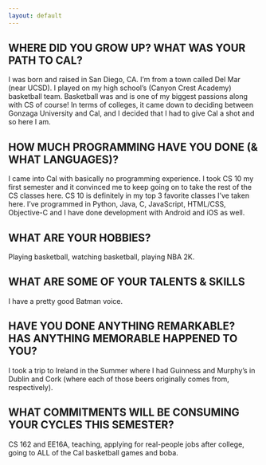 ```yaml
---
layout: default
---
```


## WHERE DID YOU GROW UP? WHAT WAS YOUR PATH TO CAL?
I was born and raised in San Diego, CA. I’m from a town called Del Mar (near UCSD). I played on my high school’s (Canyon Crest Academy) basketball team. Basketball was and is one of my biggest passions along with CS of course! In terms of colleges, it came down to deciding between Gonzaga University and Cal, and I decided that I had to give Cal a shot and so here I am.

## HOW MUCH PROGRAMMING HAVE YOU DONE (& WHAT LANGUAGES)?

I came into Cal with basically no programming experience. I took CS 10 my first semester and it convinced me to keep going on to take the rest of the CS classes here. CS 10 is definitely in my top 3 favorite classes I’ve taken here. I’ve programmed in Python, Java, C, JavaScript, HTML/CSS, Objective-C and I have done development with Android and iOS as well.

## WHAT ARE YOUR HOBBIES?
Playing basketball, watching basketball, playing NBA 2K.

## WHAT ARE SOME OF YOUR TALENTS & SKILLS

I have a pretty good Batman voice.

## HAVE YOU DONE ANYTHING REMARKABLE? HAS ANYTHING MEMORABLE HAPPENED TO YOU?

I took a trip to Ireland in the Summer where I had Guinness and Murphy’s in Dublin and Cork (where each of those beers originally comes from, respectively).

## WHAT COMMITMENTS WILL BE CONSUMING YOUR CYCLES THIS SEMESTER?

CS 162 and EE16A, teaching, applying for real-people jobs after college, going to ALL of the Cal basketball games and boba.